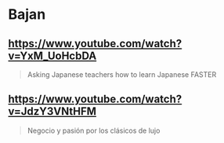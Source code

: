 # Bajan

## https://www.youtube.com/watch?v=YxM_UoHcbDA

> Asking Japanese teachers how to learn Japanese FASTER

## https://www.youtube.com/watch?v=JdzY3VNtHFM 

> Negocio y pasión por los clásicos de lujo 
